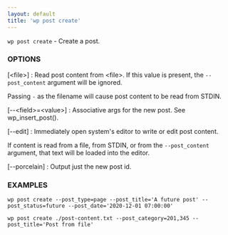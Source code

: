 ```yaml
---
layout: default
title: 'wp post create'
---
```


`wp post create` - Create a post.

### OPTIONS

[&lt;file&gt;]
: Read post content from &lt;file&gt;. If this value is present, the
    `--post_content` argument will be ignored.

  Passing `-` as the filename will cause post content to
  be read from STDIN.

[\--&lt;field&gt;=&lt;value&gt;]
: Associative args for the new post. See wp_insert_post().

[\--edit]
: Immediately open system's editor to write or edit post content.

  If content is read from a file, from STDIN, or from the `--post_content`
  argument, that text will be loaded into the editor.

[\--porcelain]
: Output just the new post id.

### EXAMPLES

    wp post create --post_type=page --post_title='A future post' --post_status=future --post_date='2020-12-01 07:00:00'

    wp post create ./post-content.txt --post_category=201,345 --post_title='Post from file'

